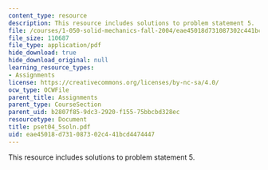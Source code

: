 ```yaml
---
content_type: resource
description: This resource includes solutions to problem statement 5.
file: /courses/1-050-solid-mechanics-fall-2004/eae45018d731087302c441bcd4474447_pset04_5soln.pdf
file_size: 110687
file_type: application/pdf
hide_download: true
hide_download_original: null
learning_resource_types:
- Assignments
license: https://creativecommons.org/licenses/by-nc-sa/4.0/
ocw_type: OCWFile
parent_title: Assignments
parent_type: CourseSection
parent_uid: b2807f85-9dc3-2920-f155-75bbcbd328ec
resourcetype: Document
title: pset04_5soln.pdf
uid: eae45018-d731-0873-02c4-41bcd4474447
---
```

This resource includes solutions to problem statement 5.